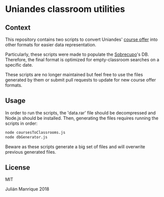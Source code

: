 # Uniandes classroom utilities

## Context

This repository contains two scripts to convert Uniandes' [course offer](https://registroapps.uniandes.edu.co/oferta_cursos/index.php "Uniandes' course offer") into other formats for easier data representation.  

Particularly, these scripts were made to populate the [Sobrecupo](https://github.com/SeCardenas/SobreCupoWebApp)'s DB. Therefore, the final format is optimized for empty-classroom searches on a specific date.  

These scripts are no longer maintained but feel free to use the files generated by them or submit pull requests to update for new course offer formats.

## Usage

In order to run the scripts, the 'data.rar' file should be decompressed and Node.js should be installed. Then, generating the files requires running the scripts in order:

```bash
node coursesToClassrooms.js
node dbGenerator.js
```

Beware as these scripts generate a big set of files and will overwrite previous generated files.

## License

MIT

Julián Manrique 2018
